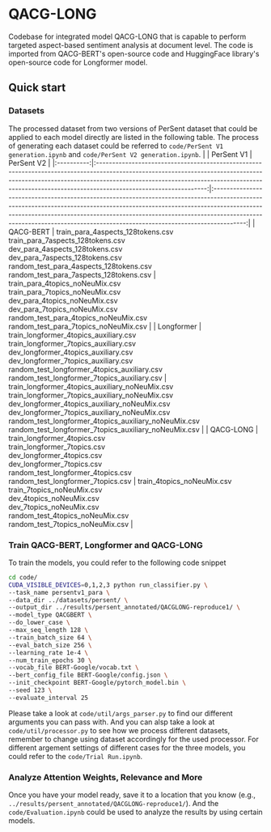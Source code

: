 # QACG-LONG
Codebase for integrated model QACG-LONG that is capable to perform targeted aspect-based sentiment analysis at document level. The code is imported from QACG-BERT's open-source code and HuggingFace library's open-source code for Longformer model.

## Quick start
### Datasets
The processed dataset from two versions of PerSent dataset that could be applied to each model directly are listed in the following table. The process of generating each dataset could be referred to ``code/PerSent V1 generation.ipynb`` and ``code/PerSent V2 generation.ipynb``.
|            |                                                                                                                                  PerSent V1                                                                                                                                  |                                                                                                                                                             PerSent V2                                                                                                                                                             |
|:----------:|:----------------------------------------------------------------------------------------------------------------------------------------------------------------------------------------------------------------------------------------------------------------------------:|:----------------------------------------------------------------------------------------------------------------------------------------------------------------------------------------------------------------------------------------------------------------------------------------------------------------------------------:|
|  QACG-BERT |                train_para_4aspects_128tokens.csv<br />train_para_7aspects_128tokens.csv<br /> dev_para_4aspects_128tokens.csv<br />dev_para_7aspects_128tokens.csv<br /> random_test_para_4aspects_128tokens.csv<br />random_test_para_7aspects_128tokens.csv                |                                                 train_para_4topics_noNeuMix.csv<br />train_para_7topics_noNeuMix.csv<br /> dev_para_4topics_noNeuMix.csv<br />dev_para_7topics_noNeuMix.csv<br /> random_test_para_4topics_noNeuMix.csv<br />random_test_para_7topics_noNeuMix.csv                                                 |
| Longformer | train_longformer_4topics_auxiliary.csv<br />train_longformer_7topics_auxiliary.csv<br /> dev_longformer_4topics_auxiliary.csv<br />dev_longformer_7topics_auxiliary.csv<br /> random_test_longformer_4topics_auxiliary.csv<br />random_test_longformer_7topics_auxiliary.csv | train_longformer_4topics_auxiliary_noNeuMix.csv<br />train_longformer_7topics_auxiliary_noNeuMix.csv<br /> dev_longformer_4topics_auxiliary_noNeuMix.csv<br />dev_longformer_7topics_auxiliary_noNeuMix.csv<br /> random_test_longformer_4topics_auxiliary_noNeuMix.csv<br />random_test_longformer_7topics_auxiliary_noNeuMix.csv |
|  QACG-LONG |                               train_longformer_4topics.csv<br />train_longformer_7topics.csv<br /> dev_longformer_4topics.csv<br />dev_longformer_7topics.csv<br /> random_test_longformer_4topics.csv<br />random_test_longformer_7topics.csv                               |                                                                train_4topics_noNeuMix.csv<br />train_7topics_noNeuMix.csv<br /> dev_4topics_noNeuMix.csv<br />dev_7topics_noNeuMix.csv<br /> random_test_4topics_noNeuMix.csv<br />random_test_7topics_noNeuMix.csv                                                                |

### Train QACG-BERT, Longformer and QACG-LONG
To train the models, you could refer to the following code snippet
```bash
cd code/
CUDA_VISIBLE_DEVICES=0,1,2,3 python run_classifier.py \
--task_name persentv1_para \
--data_dir ../datasets/persent/ \
--output_dir ../results/persent_annotated/QACGLONG-reproduce1/ \
--model_type QACGBERT \
--do_lower_case \
--max_seq_length 128 \
--train_batch_size 64 \
--eval_batch_size 256 \
--learning_rate 1e-4 \
--num_train_epochs 30 \
--vocab_file BERT-Google/vocab.txt \
--bert_config_file BERT-Google/config.json \
--init_checkpoint BERT-Google/pytorch_model.bin \
--seed 123 \
--evaluate_interval 25
```
Please take a look at ``code/util/args_parser.py`` to find our different arguments you can pass with. And you can alsp take a look at ``code/util/processor.py`` to see how we process different datasets, remember to change using dataset accordingly for the used processor.
For different argement settings of different cases for the three models, you could refer to the ``code/Trial Run.ipynb``.

### Analyze Attention Weights, Relevance and More
Once you have your model ready, save it to a location that you know (e.g., ``../results/persent_annotated/QACGLONG-reproduce1/``). And the ``code/Evaluation.ipynb`` could be used to analyze the results by using certain models.
